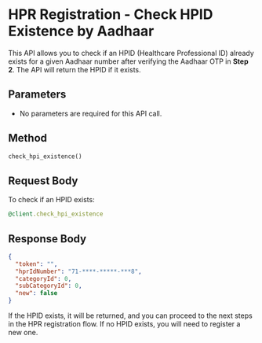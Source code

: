 # HPR Registration - Check HPID Existence by Aadhaar

This API allows you to check if an HPID (Healthcare Professional ID) already exists for a given Aadhaar number after verifying the Aadhaar OTP in **Step 2**. The API will return the HPID if it exists.


## Parameters

- No parameters are required for this API call.


## Method
```ruby
check_hpi_existence()
```

## Request Body

To check if an HPID exists:

```ruby
@client.check_hpi_existence
```

## Response Body
```json
{
  "token": "",
  "hprIdNumber": "71-****-*****-***8",
  "categoryId": 0,
  "subCategoryId": 0,
  "new": false
}
```

If the HPID exists, it will be returned, and you can proceed to the next steps in the HPR registration flow. If no HPID exists, you will need to register a new one.

